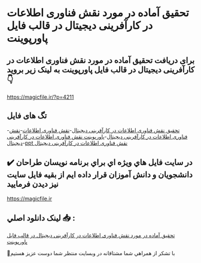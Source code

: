 # تحقیق آماده در مورد نقش فناوری اطلاعات در کارآفرینی دیجیتال در قالب فایل پاورپوینت

## برای دریافت تحقیق آماده در مورد نقش فناوری اطلاعات در کارآفرینی دیجیتال در قالب فایل پاورپوینت به لینک زیر بروید 👇

https://magicfile.ir/?p=4211

## تگ های فایل

-[تحقیق نقش فناوری اطلاعات در کارآفرینی دیجیتال](https://magicfile.ir/product/%d8%aa%d8%ad%d9%82%db%8c%d9%82-%d9%86%d9%82%d8%b4-%d9%81%d9%86%d8%a7%d9%88%d8%b1%db%8c-%d8%a7%d8%b7%d9%84%d8%a7%d8%b9%d8%a7%d8%aa-%d8%af%d8%b1-%da%a9%d8%a7%d8%b1%d8%a2%d9%81%d8%b1%db%8c%d9%86%db%8c-%d8%af%db%8c%d8%ac%db%8c%d8%aa%d8%a7%d9%84-%d9%be%d8%a7%d9%88%d8%b1%d9%be%d9%88%db%8c%d9%86%d8%aa/)-[نقش فناوری اطلاعات](https://magicfile.ir/product/%d8%aa%d8%ad%d9%82%db%8c%d9%82-%d9%86%d9%82%d8%b4-%d9%81%d9%86%d8%a7%d9%88%d8%b1%db%8c-%d8%a7%d8%b7%d9%84%d8%a7%d8%b9%d8%a7%d8%aa-%d8%af%d8%b1-%da%a9%d8%a7%d8%b1%d8%a2%d9%81%d8%b1%db%8c%d9%86%db%8c-%d8%af%db%8c%d8%ac%db%8c%d8%aa%d8%a7%d9%84-%d9%be%d8%a7%d9%88%d8%b1%d9%be%d9%88%db%8c%d9%86%d8%aa/)-[نقش فناوری اطلاعات در کارآفرینی دیجیتال](https://magicfile.ir/product/%d8%aa%d8%ad%d9%82%db%8c%d9%82-%d9%86%d9%82%d8%b4-%d9%81%d9%86%d8%a7%d9%88%d8%b1%db%8c-%d8%a7%d8%b7%d9%84%d8%a7%d8%b9%d8%a7%d8%aa-%d8%af%d8%b1-%da%a9%d8%a7%d8%b1%d8%a2%d9%81%d8%b1%db%8c%d9%86%db%8c-%d8%af%db%8c%d8%ac%db%8c%d8%aa%d8%a7%d9%84-%d9%be%d8%a7%d9%88%d8%b1%d9%be%d9%88%db%8c%d9%86%d8%aa/)-[پاورپوینت نقش فناوری اطلاعات در کارآفرینی دیجیتال](https://magicfile.ir/product/%d8%aa%d8%ad%d9%82%db%8c%d9%82-%d9%86%d9%82%d8%b4-%d9%81%d9%86%d8%a7%d9%88%d8%b1%db%8c-%d8%a7%d8%b7%d9%84%d8%a7%d8%b9%d8%a7%d8%aa-%d8%af%d8%b1-%da%a9%d8%a7%d8%b1%d8%a2%d9%81%d8%b1%db%8c%d9%86%db%8c-%d8%af%db%8c%d8%ac%db%8c%d8%aa%d8%a7%d9%84-%d9%be%d8%a7%d9%88%d8%b1%d9%be%d9%88%db%8c%d9%86%d8%aa/)-[ppt نقش فناوری اطلاعات در کارآفرینی دیجیتال](https://magicfile.ir/product/%d8%aa%d8%ad%d9%82%db%8c%d9%82-%d9%86%d9%82%d8%b4-%d9%81%d9%86%d8%a7%d9%88%d8%b1%db%8c-%d8%a7%d8%b7%d9%84%d8%a7%d8%b9%d8%a7%d8%aa-%d8%af%d8%b1-%da%a9%d8%a7%d8%b1%d8%a2%d9%81%d8%b1%db%8c%d9%86%db%8c-%d8%af%db%8c%d8%ac%db%8c%d8%aa%d8%a7%d9%84-%d9%be%d8%a7%d9%88%d8%b1%d9%be%d9%88%db%8c%d9%86%d8%aa/)

## ✔️ در سايت فايل هاي ويژه اي براي برنامه نويسان طراحان دانشجويان و دانش آموزان قرار داده ايم از بقيه فايل سايت نيز ديدن فرماييد

https://magicfile.ir


## لينک دانلود اصلي 📥 :

[تحقیق آماده در مورد نقش فناوری اطلاعات در کارآفرینی دیجیتال در قالب فایل پاورپوینت](https://magicfile.ir/product/%d8%aa%d8%ad%d9%82%db%8c%d9%82-%d9%86%d9%82%d8%b4-%d9%81%d9%86%d8%a7%d9%88%d8%b1%db%8c-%d8%a7%d8%b7%d9%84%d8%a7%d8%b9%d8%a7%d8%aa-%d8%af%d8%b1-%da%a9%d8%a7%d8%b1%d8%a2%d9%81%d8%b1%db%8c%d9%86%db%8c-%d8%af%db%8c%d8%ac%db%8c%d8%aa%d8%a7%d9%84-%d9%be%d8%a7%d9%88%d8%b1%d9%be%d9%88%db%8c%d9%86%d8%aa/) 


🙏با تشکر از همراهي شما مشتاقانه در وبسایت منتظر شما دوست عزیز هستیم

